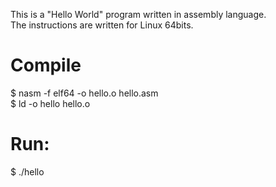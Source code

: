 This is a "Hello World" program written in assembly language.<br>
The instructions are written for Linux 64bits.<br>

# Compile<br>
$ nasm -f elf64 -o hello.o hello.asm<br>
$ ld -o hello hello.o<br>

# Run:<br>
$ ./hello


